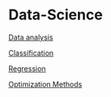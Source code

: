 # Data-Science

[Data analysis](/Data%20analysis)

[Classification](/Classification)

[Regression](/Regression)

[Optimization Methods](/Optimization%20Methods)

